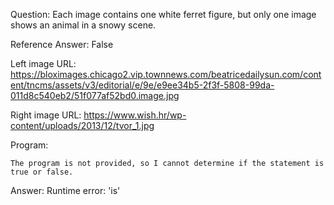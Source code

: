 Question: Each image contains one white ferret figure, but only one image shows an animal in a snowy scene.

Reference Answer: False

Left image URL: https://bloximages.chicago2.vip.townnews.com/beatricedailysun.com/content/tncms/assets/v3/editorial/e/9e/e9ee34b5-2f3f-5808-99da-011d8c540eb2/51f077af52bd0.image.jpg

Right image URL: https://www.wish.hr/wp-content/uploads/2013/12/tvor_1.jpg

Program:

```
The program is not provided, so I cannot determine if the statement is true or false.
```
Answer: Runtime error: 'is'

